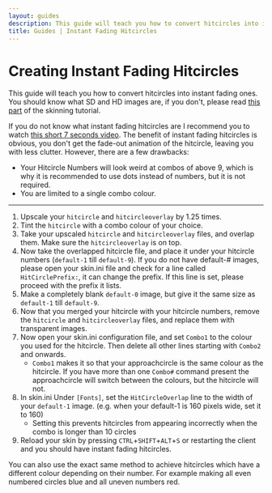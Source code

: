 ```yaml
---
layout: guides
description: This guide will teach you how to convert hitcircles into instant fading ones.
title: Guides | Instant Fading Hitcircles
---
```


# Creating Instant Fading Hitcircles

This guide will teach you how to convert hitcircles into instant fading ones. You should know what SD and HD images are, if you don't, please read [this part](https://rockroller01.github.io/skinninginfo/tutorial/introduction#hdsd-elements-aspect-ratios-and-resolution) of the skinning tutorial.

If you do not know what instant fading hitcircles are I recommend you to watch [this short 7 seconds video](https://www.youtube.com/watch?v=C2b8PEHarvM). The benefit of instant fading hitcircles is obvious, you don't get the fade-out animation of the hitcircle, leaving you with less clutter. However, there are a few drawbacks:

-   Your Hitcircle Numbers will look weird at combos of above 9, which is why it is recommended to use dots instead of numbers, but it is not required.
-   You are limited to a single combo colour.

---

1. Upscale your `hitcircle` and `hitcircleoverlay` by 1.25 times.
2. Tint the `hitcircle` with a combo colour of your choice.
3. Take your upscaled `hitcircle` and `hitcircleoverlay` files, and overlap them. Make sure the `hitcircleoverlay` is on top.
4. Now take the overlapped hitcircle file, and place it under your hitcircle numbers (`default-1` till `default-9`). If you do not have default-# images, please open your skin.ini file and check for a line called `HitCirclePrefix:`, it can change the prefix. If this line is set, please proceed with the prefix it lists.
5. Make a completely blank `default-0` image, but give it the same size as `default-1` till `default-9`.
6. Now that you merged your hitcircle with your hitcircle numbers, remove the `hitcircle` and `hitcircleoverlay` files, and replace them with transparent images.
7. Now open your skin.ini configuration file, and set `Combo1` to the colour you used for the hitcircle. Then delete all other lines starting with `Combo2` and onwards.
    - `Combo1` makes it so that your approachcircle is the same colour as the hitcircle. If you have more than one `Combo#` command present the approachcircle will switch between the colours, but the hitcircle will not.
8. In skin.ini Under `[Fonts]`, set the `HitCircleOverlap` line to the width of your `default-1` image. (e.g. when your default-1 is 160 pixels wide, set it to 160)
    - Setting this prevents hitcircles from appearing incorrectly when the combo is longer than 10 circles
9. Reload your skin by pressing `CTRL`+`SHIFT`+`ALT`+`S` or restarting the client and you should have instant fading hitcircles.

You can also use the exact same method to achieve hitcircles which have a different colour depending on their number. For example making all even numbered circles blue and all uneven numbers red.
